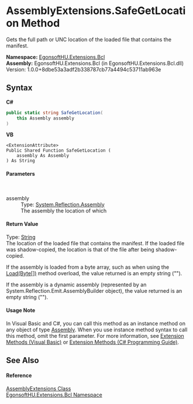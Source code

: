 # AssemblyExtensions.SafeGetLocation Method 
 

Gets the full path or UNC location of the loaded file that contains the manifest.

**Namespace:**&nbsp;<a href="N_EgonsoftHU_Extensions_Bcl.md">EgonsoftHU.Extensions.Bcl</a><br />**Assembly:**&nbsp;EgonsoftHU.Extensions.Bcl (in EgonsoftHU.Extensions.Bcl.dll) Version: 1.0.0+8dbe53a3adf2b338787cb77a4494c53711ab963e

## Syntax

**C#**<br />
``` C#
public static string SafeGetLocation(
	this Assembly assembly
)
```

**VB**<br />
``` VB
<ExtensionAttribute>
Public Shared Function SafeGetLocation ( 
	assembly As Assembly
) As String
```


#### Parameters
&nbsp;<dl><dt>assembly</dt><dd>Type: <a href="https://docs.microsoft.com/dotnet/api/system.reflection.assembly" target="_blank" rel="noopener noreferrer">System.Reflection.Assembly</a><br />The assembly the location of which</dd></dl>

#### Return Value
Type: <a href="https://docs.microsoft.com/dotnet/api/system.string" target="_blank" rel="noopener noreferrer">String</a><br />
The location of the loaded file that contains the manifest. If the loaded file was shadow-copied, the location is that of the file after being shadow-copied.

If the assembly is loaded from a byte array, such as when using the <a href="https://docs.microsoft.com/dotnet/api/system.reflection.assembly.load#system-reflection-assembly-load(system-byte())" target="_blank" rel="noopener noreferrer">Load(Byte[])</a> method overload, the value returned is an empty string ("").

If the assembly is a dynamic assembly (represented by an System.Reflection.Emit.AssemblyBuilder object), the value returned is an empty string ("").


#### Usage Note
In Visual Basic and C#, you can call this method as an instance method on any object of type <a href="https://docs.microsoft.com/dotnet/api/system.reflection.assembly" target="_blank" rel="noopener noreferrer">Assembly</a>. When you use instance method syntax to call this method, omit the first parameter. For more information, see <a href="https://docs.microsoft.com/dotnet/visual-basic/programming-guide/language-features/procedures/extension-methods" target="_blank" rel="noopener noreferrer">Extension Methods (Visual Basic)</a> or <a href="https://docs.microsoft.com/dotnet/csharp/programming-guide/classes-and-structs/extension-methods" target="_blank" rel="noopener noreferrer">Extension Methods (C# Programming Guide)</a>.

## See Also


#### Reference
<a href="T_EgonsoftHU_Extensions_Bcl_AssemblyExtensions.md">AssemblyExtensions Class</a><br /><a href="N_EgonsoftHU_Extensions_Bcl.md">EgonsoftHU.Extensions.Bcl Namespace</a><br />